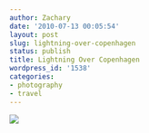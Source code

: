 ```yaml
---
author: Zachary
date: '2010-07-13 00:05:54'
layout: post
slug: lightning-over-copenhagen
status: publish
title: Lightning Over Copenhagen
wordpress_id: '1538'
categories:
- photography
- travel
---
```


<a href="http://www.flickr.com/photos/zacharyz/4788699075/"><img class="center" src="http://farm5.static.flickr.com/4137/4788699075_9d7e40fc81_b.jpg"></a>
